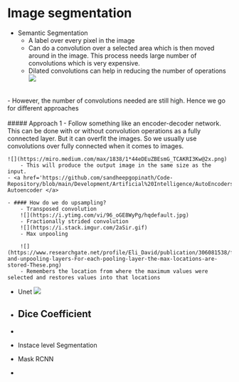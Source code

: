 # Image segmentation

- Semantic Segmentation
	- A label over every pixel in the image
	- Can do a convolution over a selected area which is then moved around in the image. This process needs large number of convolutions which is very expensive. 
	- Dilated convolutions can help in reducing the number of operations
	![](https://miro.medium.com/freeze/max/395/0*3cTXIemm0k3Sbask.gif)
<br>
	- However, the number of convolutions needed are still high. Hence we go for different approaches<br><br>
    ##### Approach 1
	-  Follow something like an encoder-decoder network. This can be done with or without convolution operations as a fully connected layer. But it can overfit the images. So we usually use convolutions over fully connected when it comes to images.
    
	![](https://miro.medium.com/max/1838/1*44eDEuZBEsmG_TCAKRI3Kw@2x.png)
    	- This will produce the output image in the same size as the input. 
    - <a href='https://github.com/sandheepgopinath/Code-Repository/blob/main/Development/Artificial%20Intelligence/AutoEncoders/Deep_Autoencoder.ipynb'>Deep Autoencoder </a>

	- #### How do we do upsampling?
    	- Transposed convolution
        ![](https://i.ytimg.com/vi/96_oGE8WyPg/hqdefault.jpg)
        - Fractionally strided convolution
        ![](https://i.stack.imgur.com/2aSir.gif)
        - Max unpooling
        
        ![](https://www.researchgate.net/profile/Eli_David/publication/306081538/figure/fig2/AS:418518853013507@1476794078414/Pooling-and-unpooling-layers-For-each-pooling-layer-the-max-locations-are-stored-These.png)
        - Remembers the location from where the maximum values were selected and restores values into that locations
        
        

  
- Unet 
![](https://www.researchgate.net/profile/Alan-Jackson-2/publication/323597886/figure/fig2/AS:601386504957959@1520393124691/Convolutional-neural-network-CNN-architecture-based-on-UNET-Ronneberger-et-al.png)

- ## Dice Coefficient
- 
- Instace level Segmentation
- Mask RCNN
- 